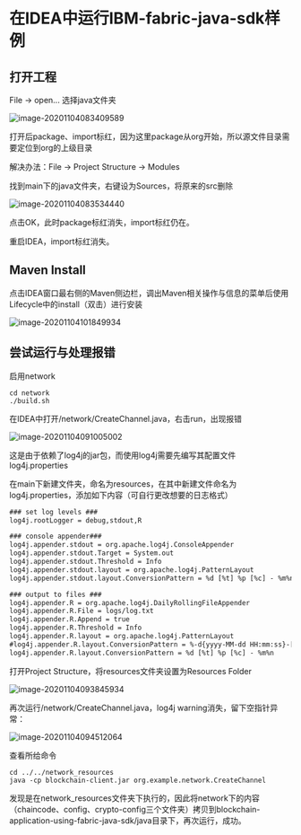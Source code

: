 # 在IDEA中运行IBM-fabric-java-sdk样例

## 打开工程

File -> open... 选择java文件夹

![image-20201104083409589](https://github.com/xiahan1997/MyNotes/blob/main/Fabric/images/image-20201104083409589.png)

打开后package、import标红，因为这里package从org开始，所以源文件目录需要定位到org的上级目录

解决办法：File -> Project Structure -> Modules

找到main下的java文件夹，右键设为Sources，将原来的src删除

![image-20201104083534440](https://github.com/xiahan1997/MyNotes/blob/main/Fabric/images/image-20201104083534440.png)

点击OK，此时package标红消失，import标红仍在。

重启IDEA，import标红消失。

## Maven Install

点击IDEA窗口最右侧的Maven侧边栏，调出Maven相关操作与信息的菜单后使用Lifecycle中的install（双击）进行安装

![image-20201104101849934](https://github.com/xiahan1997/MyNotes/blob/main/Fabric/images/image-20201104101849934.png)

## 尝试运行与处理报错

启用network

```shell
cd network
./build.sh
```

在IDEA中打开/network/CreateChannel.java，右击run，出现报错

![image-20201104091005002](https://github.com/xiahan1997/MyNotes/blob/main/Fabric/images/image-20201104091005002.png)

这是由于依赖了log4j的jar包，而使用log4j需要先编写其配置文件log4j.properties

在main下新建文件夹，命名为resources，在其中新建文件命名为log4j.properties，添加如下内容（可自行更改想要的日志格式）

```xml
### set log levels ###
log4j.rootLogger = debug,stdout,R 

### console appender###
log4j.appender.stdout = org.apache.log4j.ConsoleAppender
log4j.appender.stdout.Target = System.out
log4j.appender.stdout.Threshold = Info
log4j.appender.stdout.layout = org.apache.log4j.PatternLayout
log4j.appender.stdout.layout.ConversionPattern = %d [%t] %p [%c] - %m%n

### output to files ###
log4j.appender.R = org.apache.log4j.DailyRollingFileAppender
log4j.appender.R.File = logs/log.txt
log4j.appender.R.Append = true
log4j.appender.R.Threshold = Info 
log4j.appender.R.layout = org.apache.log4j.PatternLayout
#log4j.appender.R.layout.ConversionPattern = %-d{yyyy-MM-dd HH:mm:ss}-[%p]%m%n
log4j.appender.R.layout.ConversionPattern = %d [%t] %p [%c] - %m%n
```

打开Project Structure，将resources文件夹设置为Resources Folder

![image-20201104093845934](https://github.com/xiahan1997/MyNotes/blob/main/Fabric/images/image-20201104093845934.png)

再次运行/network/CreateChannel.java，log4j warning消失，留下空指针异常：

![image-20201104094512064](https://github.com/xiahan1997/MyNotes/blob/main/Fabric/images/image-20201104094512064.png)

查看所给命令

```shell
cd ../../network_resources
java -cp blockchain-client.jar org.example.network.CreateChannel
```

发现是在network_resources文件夹下执行的，因此将network下的内容（chaincode、config、crypto-config三个文件夹）拷贝到blockchain-application-using-fabric-java-sdk/java目录下，再次运行，成功。


